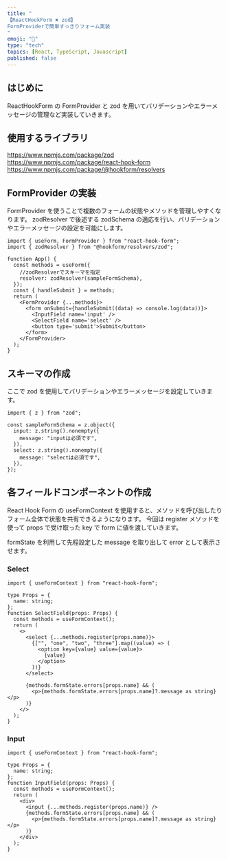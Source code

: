 ```yaml
---
title: "
【ReactHookForm ✖️ zod】
FormProviderで簡単すっきりフォーム実装
"
emoji: "💭"
type: "tech"
topics: [React, TypeScript, Javascript]
published: false
---
```


## はじめに

ReactHookForm の FormProvider と zod を用いてバリデーションやエラーメッセージの管理など実装していきます。

## 使用するライブラリ

https://www.npmjs.com/package/zod
https://www.npmjs.com/package/react-hook-form
https://www.npmjs.com/package/@hookform/resolvers

## FormProvider の実装

FormProvider を使うことで複数のフォームの状態やメソッドを管理しやすくなります。
zodResolver で後述する zodSchema の適応を行い、バリデーションやエラーメッセージの設定を可能にします。

```tsx
import { useForm, FormProvider } from "react-hook-form";
import { zodResolver } from "@hookform/resolvers/zod";

function App() {
  const methods = useForm({
    //zodResolverでスキーマを指定
    resolver: zodResolver(sampleFormSchema),
  });
  const { handleSubmit } = methods;
  return (
    <FormProvider {...methods}>
      <form onSubmit={handleSubmit((data) => console.log(data))}>
        <InputField name='input' />
        <SelectField name='select' />
        <button type='submit'>Submit</button>
      </form>
    </FormProvider>
  );
}
```

## スキーマの作成

ここで zod を使用してバリデーションやエラーメッセージを設定していきます。

```tsx
import { z } from "zod";

const sampleFormSchema = z.object({
  input: z.string().nonempty({
    message: "inputは必須です",
  }),
  select: z.string().nonempty({
    message: "selectは必須です",
  }),
});
```

## 各フィールドコンポーネントの作成

React Hook Form の useFormContext を使用すると、メソッドを呼び出したりフォーム全体で状態を共有できるようになります。
今回は register メソッドを使って props で受け取った key で form に値を渡していきます。

formState を利用して先程設定した message を取り出して error として表示させます。

### Select

```tsx
import { useFormContext } from "react-hook-form";

type Props = {
  name: string;
};
function SelectField(props: Props) {
  const methods = useFormContext();
  return (
    <>
      <select {...methods.register(props.name)}>
        {["", "one", "two", "three"].map((value) => (
          <option key={value} value={value}>
            {value}
          </option>
        ))}
      </select>

      {methods.formState.errors[props.name] && (
        <p>{methods.formState.errors[props.name]?.message as string}</p>
      )}
    </>
  );
}
```

### Input

```tsx
import { useFormContext } from "react-hook-form";

type Props = {
  name: string;
};
function InputField(props: Props) {
  const methods = useFormContext();
  return (
    <div>
      <input {...methods.register(props.name)} />
      {methods.formState.errors[props.name] && (
        <p>{methods.formState.errors[props.name]?.message as string}</p>
      )}
    </div>
  );
}
```
